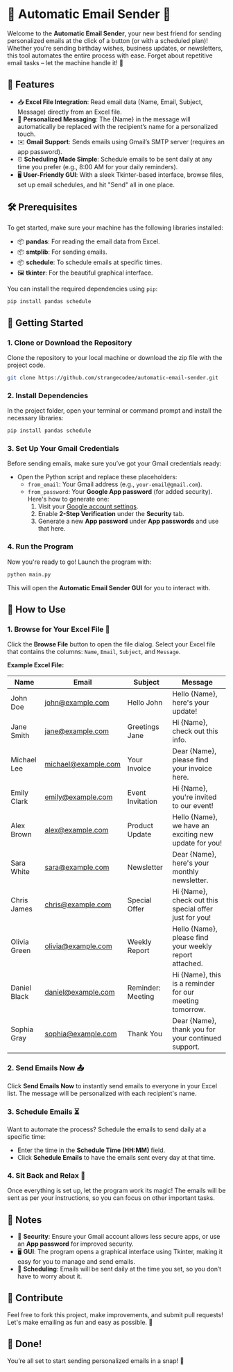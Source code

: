 # 🌟 **Automatic Email Sender** 🌟

Welcome to the **Automatic Email Sender**, your new best friend for sending personalized emails at the click of a button (or with a scheduled plan)! Whether you're sending birthday wishes, business updates, or newsletters, this tool automates the entire process with ease. Forget about repetitive email tasks – let the machine handle it! 🎉

## 🚀 **Features**
- 📥 **Excel File Integration**: Read email data (Name, Email, Subject, Message) directly from an Excel file.
- 💌 **Personalized Messaging**: The {Name} in the message will automatically be replaced with the recipient’s name for a personalized touch.
- ✉️ **Gmail Support**: Sends emails using Gmail’s SMTP server (requires an app password).
- ⏰ **Scheduling Made Simple**: Schedule emails to be sent daily at any time you prefer (e.g., 8:00 AM for your daily reminders).
- 🖥️ **User-Friendly GUI**: With a sleek Tkinter-based interface, browse files, set up email schedules, and hit "Send" all in one place.

## 🛠️ **Prerequisites**
To get started, make sure your machine has the following libraries installed:
- 📦 **pandas**: For reading the email data from Excel.
- 📦 **smtplib**: For sending emails.
- 📦 **schedule**: To schedule emails at specific times.
- 🖼️ **tkinter**: For the beautiful graphical interface.

You can install the required dependencies using `pip`:

```bash
pip install pandas schedule
```

## 🚦 **Getting Started** 

### 1. **Clone or Download the Repository**
Clone the repository to your local machine or download the zip file with the project code.

```bash
git clone https://github.com/strangecodee/automatic-email-sender.git
```

### 2. **Install Dependencies**
In the project folder, open your terminal or command prompt and install the necessary libraries:

```bash
pip install pandas schedule
```

### 3. **Set Up Your Gmail Credentials**
Before sending emails, make sure you’ve got your Gmail credentials ready:
- Open the Python script and replace these placeholders:
  - `from_email`: Your Gmail address (e.g., `your-email@gmail.com`).
  - `from_password`: Your **Google App password** (for added security). Here's how to generate one:
    1. Visit your [Google account settings](https://myaccount.google.com/).
    2. Enable **2-Step Verification** under the **Security** tab.
    3. Generate a new **App password** under **App passwords** and use that here.

### 4. **Run the Program**
Now you're ready to go! Launch the program with:

```bash
python main.py
```

This will open the **Automatic Email Sender GUI** for you to interact with.

## 🎨 **How to Use**

### 1. **Browse for Your Excel File** 📂
Click the **Browse File** button to open the file dialog. Select your Excel file that contains the columns: `Name`, `Email`, `Subject`, and `Message`.

**Example Excel File:**

| Name        | Email               | Subject           | Message                                      |
|-------------|---------------------|-------------------|----------------------------------------------|
| John Doe    | john@example.com     | Hello John        | Hello {Name}, here's your update!           |
| Jane Smith  | jane@example.com     | Greetings Jane    | Hi {Name}, check out this info.             |
| Michael Lee | michael@example.com  | Your Invoice      | Dear {Name}, please find your invoice here.  |
| Emily Clark | emily@example.com    | Event Invitation  | Hi {Name}, you're invited to our event!     |
| Alex Brown  | alex@example.com     | Product Update    | Hello {Name}, we have an exciting new update for you! |
| Sara White  | sara@example.com     | Newsletter        | Dear {Name}, here's your monthly newsletter. |
| Chris James | chris@example.com    | Special Offer     | Hi {Name}, check out this special offer just for you! |
| Olivia Green| olivia@example.com   | Weekly Report     | Hello {Name}, please find your weekly report attached. |
| Daniel Black| daniel@example.com   | Reminder: Meeting | Hi {Name}, this is a reminder for our meeting tomorrow. |
| Sophia Gray | sophia@example.com   | Thank You         | Dear {Name}, thank you for your continued support. |

### 2. **Send Emails Now** 📤
Click **Send Emails Now** to instantly send emails to everyone in your Excel list. The message will be personalized with each recipient's name.

### 3. **Schedule Emails** ⏳
Want to automate the process? Schedule the emails to send daily at a specific time:
- Enter the time in the **Schedule Time (HH:MM)** field.
- Click **Schedule Emails** to have the emails sent every day at that time.

### 4. **Sit Back and Relax** 🌴
Once everything is set up, let the program work its magic! The emails will be sent as per your instructions, so you can focus on other important tasks.

## 📝 **Notes**
- 🚨 **Security**: Ensure your Gmail account allows less secure apps, or use an **App password** for improved security.
- 🖥️ **GUI**: The program opens a graphical interface using Tkinter, making it easy for you to manage and send emails.
- 📅 **Scheduling**: Emails will be sent daily at the time you set, so you don’t have to worry about it.

## 💬 **Contribute**
Feel free to fork this project, make improvements, and submit pull requests! Let's make emailing as fun and easy as possible. 🎉

## 🏁 **Done!**
You’re all set to start sending personalized emails in a snap! 🚀
